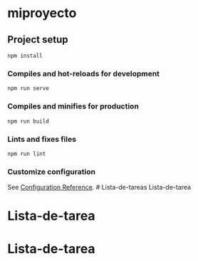 # miproyecto

## Project setup
```
npm install
```

### Compiles and hot-reloads for development
```
npm run serve
```

### Compiles and minifies for production
```
npm run build
```

### Lints and fixes files
```
npm run lint
```

### Customize configuration
See [Configuration Reference](https://cli.vuejs.org/config/).
#   L i s t a - d e - t a r e a s  
  Lista-de-tarea
# Lista-de-tarea
# Lista-de-tarea
